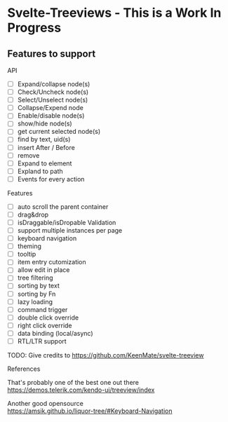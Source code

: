 # Svelte-Treeviews - This is a Work In Progress

## Features to support

API

- [ ] Expand/collapse node(s)
- [ ] Check/Uncheck node(s)
- [ ] Select/Unselect node(s)
- [ ] Collapse/Expend node
- [ ] Enable/disable node(s)
- [ ] show/hide node(s)
- [ ] get current selected node(s)
- [ ] find by text, uid(s)
- [ ] insert After / Before
- [ ] remove
- [ ] Expand to element
- [ ] Expland to path
- [ ] Events for every action

Features

- [ ] auto scroll the parent container
- [ ] drag&drop
- [ ] isDraggable/isDropable Validation
- [ ] support multiple instances per page
- [ ] keyboard navigation
- [ ] theming
- [ ] tooltip
- [ ] item entry cutomization
- [ ] allow edit in place
- [ ] tree filtering
- [ ] sorting by text
- [ ] sorting by Fn
- [ ] lazy loading
- [ ] command trigger
- [ ] double click override
- [ ] right click override
- [ ] data binding (local/async)
- [ ] RTL/LTR support

TODO:
Give credits to https://github.com/KeenMate/svelte-treeview

References

That's probably one of the best one out there  
https://demos.telerik.com/kendo-ui/treeview/index

Another good opensource  
https://amsik.github.io/liquor-tree/#Keyboard-Navigation
